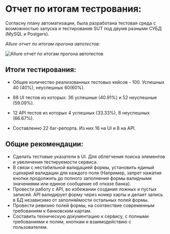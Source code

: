 # Отчет по итогам тестрования:

Согласну плану автоматизации, была разработана тестовая среда с возможностью запуска и тестирования SUT под двумя разными СУБД (MySQL и Postgers). 

*Allure отчет по итогам прогона автотестов:*

![Allure отчет по итогам прогона автотестов](https://user-images.githubusercontent.com/102676382/189652030-3260a8e1-5cdb-4c41-8ba6-7539770c2f8b.jpg)

## Итоги тестирования:

- Общее количество реализованных тестовых кейсов - 100. Успешных 40 (40%), неуспешных 60(60%).

- 88 UI тестов из которых: 36 успешные (40.91%) и 52 неуспешные (59.09%).
- 12 API тестов из которых 4 успешных (33.33%), 8 неуспешных (66.67%).

- Составленно 22 баг-репорта. Из них 16 на UI и 8 на API.

## Общие рекомендации:

- Сделать тестовые указатели в UI. Для облегчения поиска элементов и увеличения тестируемости сервиса.
- В связи с нестабильной валидацией формы, установить единый сценарий валидации для каждого поля (Например, запрет нажатия кнопки продолжить до полного заполнения формы валидными значениями или единое сообщение об отказе банка).
- Провести работу с API, во избежании создания ложных и пустых записей. API валидирует форму через номер карты и делает запись в БД независимо от заполняймости остальных полей формы. 
- Провести ревизию полей формы, на соотвествие современным требованиям к банковским картам.
- Составить техническую документацию к сервису, с полными требованиями к полям, кнопкам и взаимодействию с пользователем.  
